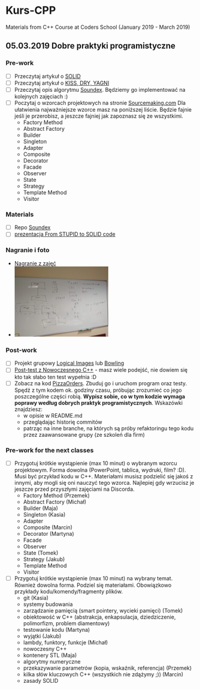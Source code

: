 # Kurs-CPP
Materials from C++ Course at Coders School (January 2019 - March 2019)

## 05.03.2019 Dobre praktyki programistyczne

### Pre-work
- [ ] Przeczytaj artykuł o [SOLID](https://www.samouczekprogramisty.pl/solid-czyli-dobre-praktyki-w-programowaniu-obiektowym/)
- [ ] Przeczytaj artykuł o [KISS, DRY, YAGNI](https://www.samouczekprogramisty.pl/jakosc-kodu-a-oschle-pocalunki-jagny/)
- [ ] Przeczytaj opis algorytmu [Soundex](https://pl.wikipedia.org/wiki/Soundex). Będziemy go implementować na kolejnych zajęciach :)
- [ ] Poczytaj o wzorcach projektowych na stronie [Sourcemaking.com](https://sourcemaking.com/design_patterns)
  Dla ułatwienia najważniejsze wzorce masz na poniższej liście. Będzie fajnie jeśli je przerobisz, a jeszcze fajniej jak zapoznasz się ze wszystkimi.
  - Factory Method
  - Abstract Factory
  - Builder
  - Singleton
  - Adapter
  - Composite
  - Decorator
  - Facade
  - Observer
  - State
  - Strategy
  - Template Method
  - Visitor

### Materials
- [ ] Repo [Soundex](https://github.com/LordLukin/Soundex)
- [ ] [prezentacja From STUPID to SOLID code](From_STUPID_to_SOLID_code.pdf)

### Nagranie i foto
- [Nagranie z zajęć](https://www.youtube.com/watch?v=YhnUQreKy1A)
- <img src="solid.jpg" width="250px">

### Post-work
- [ ] Projekt grupowy [Logical Images](https://github.com/LordLukin/LogicalImages) lub [Bowling](https://github.com/LordLukin/Bowling)
- [ ] [Post-test z Nowoczesnego C++](https://goo.gl/forms/4GTHOv9V6LecWA5C2) - masz wiele podejść, nie dowiem się kto tak słabo ten test wypełnia :D
- [ ] Zobacz na kod [PizzaOrders](https://github.com/LordLukin/PizzaOrders). Zbuduj go i uruchom program oraz testy. Spędź z tym kodem ok. godziny czasu, próbując zrozumieć co jego poszczególne części robią. **Wypisz sobie, co w tym kodzie wymaga poprawy według dobrych praktyk programistycznych**. Wskazówki znajdziesz:
  - w opisie w README.md
  - przeglądając historię commitów
  - patrząc na inne branche, na których są próby refaktoringu tego kodu przez zaawansowane grupy (ze szkoleń dla firm)


### Pre-work for the next classes
- [ ] Przygotuj krótkie wystąpienie (max 10 minut) o wybranym wzorcu projektowym. Forma dowolna (PowerPoint, tablica, wydruki, film? :D). Musi być przykład kodu w C++. Materiałami musisz podzielić się jakoś z innymi, aby mogli się oni nauczyć tego wzorca. Najlepiej gdy wrzucisz je jeszcze przed przyszłymi zajęciami na Discorda.
  - Factory Method (Przemek)
  - Abstract Factory (Michał)
  - Builder (Maja)
  - Singleton (Kasia)
  - Adapter
  - Composite (Marcin)
  - Decorator (Martyna)
  - Facade
  - Observer
  - State (Tomek)
  - Strategy (Jakub)
  - Template Method
  - Visitor
- [ ] Przygotuj krótkie wystąpienie (max 10 minut) na wybrany temat. Również dowolna forma. Podziel się materiałami. Obowiązkowo przykłady kodu/komendy/fragmenty plików.
  - git (Kasia)
  - systemy budowania
  - zarządzanie pamięcią (smart pointery, wycieki pamięci) (Tomek)
  - obiektowość w C++ (abstrakcja, enkapsulacja, dziedziczenie, polimorfizm, problem diamentowy)
  - testowanie kodu (Martyna)
  - wyjątki (Jakub)
  - lambdy, funktory, funkcje (Michał)
  - nowoczesny C++
  - kontenery STL (Maja)
  - algorytmy numeryczne
  - przekazywanie parametrów (kopia, wskaźnik, referencja) (Przemek)
  - kilka słów kluczowych C++ (wszystkich nie zdążymy ;)) (Marcin)
  - zasady SOLID


